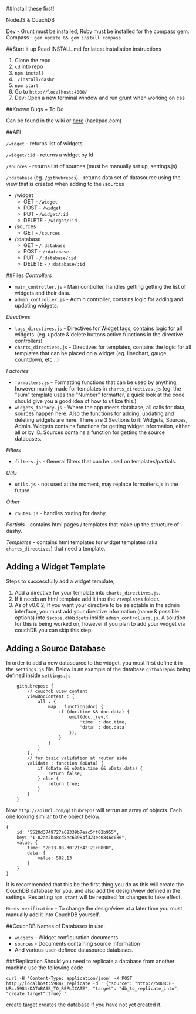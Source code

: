 ##Install these first!

NodeJS & CouchDB

Dev - Grunt must be installed, Ruby must be installed for the compass gem.
Compass - `gem update && gem install compass`


##Start it up
Read INSTALL.md for latest installation instructions

1. Clone the repo
2. `cd` into repo
3. `npm install`
4. `./install/dashr`
4. `npm start`
5. Go to `http://localhost:4000/`
6. Dev: Open a new terminal window and run grunt when working on css


##Known Bugs + To Do

Can be found in the wiki or [here](https://hackpad.com/Dashy-jjdu6nzpWnk) (hackpad.com)


##API

`/widget` - returns list of widgets

`/widget/:id` - returns a widget by Id

`/sources` - returns list of sources (must be manually set up, settings.js)

`/:database` (eg. `/githubrepos`) - returns data set of datasource using the view that is created when adding to the /sources

- /widget
	- GET - `/widget`
	- POST - `/widget`
	- PUT - `/widget/:id`
	- DELETE - `/widget/:id`
- /sources
	- GET - `/sources`
- /:database
	- GET - `/:database`
	- POST - `/:database`
	- PUT - `/:database/:id`
	- DELETE - `/:database/:id`
	

##Files
*Controllers*

- `main_controller.js` - Main controller, handles getting getting the list of widgets and their data.
- `admin_controller.js` - Admin controller, contains logic for adding and updating widgets.

*Directives*

- `tags_directives.js` - Directives for Widget tags, contains logic for all widgets. (eg. update & delete buttons active functions in the directive controllers)
- `charts_directives.js` - Directives for templates, contains the logic for all templates that can be placed on a widget (eg. linechart, gauge, countdown, etc…)

*Factories*

- `formatters.js` - Formatting functions that can be used by anything, however mainly made for templates in `charts_directives.js` (eg. the "sum" template uses the "Number" formatter, a quick look at the code should give you a good idea of how to utilize this.)
- `widgets_factory.js` - Where the app meets database, all calls for data, sources happen here. Also the functions for adding, updating and deleting widgets are here. There are 3 Sections to it: Widgets, Sources, Admin. Widgets contains functions for getting widget information, either all or by ID. Sources contains a function for getting the source databases.

*Filters*

- `filters.js` - General filters that can be used on templates/partials.

*Utils*

- `utils.js` - not used at the moment, may replace formatters.js in the future.

*Other*

- `routes.js` - handles routing for dashy.

*Partials* - contains html pages / templates that make up the structure of dashy.

*Templates* - contains html templates for widget templates (aka `charts_directives`) that need a template.


## Adding a Widget Template
Steps to successfully add a widget template;

1. Add a directive for your template into `charts_directives.js`.
2. If it needs an html template add it into the `/templates` folder.
3. As of v0.0.2, If you want your directive to be selectable in the admin interface, you must add your directive information (name & possible options) into `$scope.dbWidgets` inside `admin_controllers.js`. A solution for this is being worked on, however if you plan to add your widget via couchDB you can skip this step.

## Adding a Source Database
In order to add a new datasource to the widget, you must first define it in the `settings.js` file. Below is an example of the database `githubrepos` being defined inside `settings.js`

        githubrepos: {
            // couchdb view content
            viewDocContent : {
                all : {
                    map : function(doc) {
                        if (doc.time && doc.data) {
                            emit(doc._rev,{
                                'time' : doc.time,
                                'data' : doc.data
                            });
                        }
                    }
                }
            },
            // for basic validation at router side
            validate : function (oData) {
                if (oData && oData.time && oData.data) {
                    return false;
                } else {
                    return true;
                }
            }
        }
        
Now `http://apiUrl.com/githubrepos` will retrun an array of objects. Each one looking similar to the object below.
        
	{
		id: "5520d3749727a68339b7eac5ff02b955",
		key: "1-02ae2b48cd8ec63984f323ec0846c086",
		value: {
			time: "2013-08-30T21:42:21+0800",
			data: {
				value: 582.13
			}
		}
	}
        

It is recommended that this be the first thing you do as this will create the CouchDB database for you, and also add the design/view defined in the settings. Restarting `npm start` will be required for changes to take effect.

`Needs verification` - To change the design/view at a later time you must manually add it into CouchDB yourself.


##CouchDB
Names of Databases in use:
 
 - `widgets` - Widget configuration documents
 - `sources` - Documents containing source information
 - And various user-defined datasource databases.

###Replication
Should you need to replicate a database from another machine use the following code

`curl -H 'Content-Type: application/json' -X POST http://localhost:5984/_replicate -d ' {"source": "http://SOURCE-URL:5984/DATABASE_TO_REPLICATE", "target": "db_to_replicate_into", "create_target":true} '`

create target creates the database if you have not yet created it.
